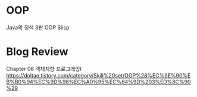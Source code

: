 # OOP
Java의 정석 3판 OOP Slisp

# Blog Review
Chapter 06 객체지향 프로그래밍I
https://doltae.tistory.com/category/Skill%20set/OOP%28%EC%9E%90%EB%B0%94%EC%9D%98%EC%A0%95%EC%84%9D%203%ED%8C%90%29
